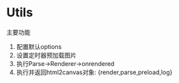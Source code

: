 # Utils

主要功能

1. 配置默认options
2. 设置定时器预加载图片
3. 执行Parse->Renderer->onrendered
4. 执行并返回html2canvas对象: {render,parse,preload,log}